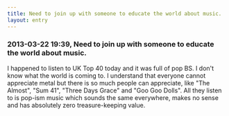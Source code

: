 ```yaml
---
title: Need to join up with someone to educate the world about music.
layout: entry
---
```

### 2013-03-22 19:39, Need to join up with someone to educate the world about music. 

I happened to listen to UK Top 40 today and it was full of pop BS. I don't know what the world is coming to. I understand that everyone cannot appreciate metal but there is so much people can appreciate, like "The Almost", "Sum 
41", "Three Days Grace" and "Goo Goo Dolls". All they listen to is pop-ism music which sounds the same everywhere, makes no sense and has absolutely zero treasure-keeping value. 
